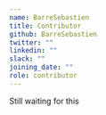 ```yaml
---
name: BarreSebastien
title: Contributor
github: BarreSebastien
twitter: ""
linkedin: ""
slack: ""
joining_date: ""
role: contributor
---
```


Still waiting for this
